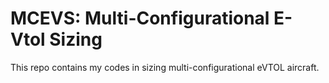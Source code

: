 # MCEVS: Multi-Configurational E-Vtol Sizing
This repo contains my codes in sizing multi-configurational eVTOL aircraft.
